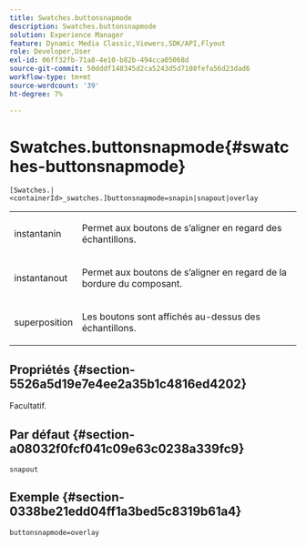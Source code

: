 ```yaml
---
title: Swatches.buttonsnapmode
description: Swatches.buttonsnapmode
solution: Experience Manager
feature: Dynamic Media Classic,Viewers,SDK/API,Flyout
role: Developer,User
exl-id: 06ff32fb-71a8-4e10-b82b-494cca05068d
source-git-commit: 50dddf148345d2ca5243d5d7108fefa56d23dad6
workflow-type: tm+mt
source-wordcount: '39'
ht-degree: 7%

---
```


# Swatches.buttonsnapmode{#swatches-buttonsnapmode}

`[Swatches.|<containerId>_swatches.]buttonsnapmode=snapin|snapout|overlay`

<table id="table_4322E3ECE9354016B891F5E7A35D6A2A"> 
 <tbody> 
  <tr> 
   <td> <p> <span class="codeph"> <span class="varname"> instantanin</span> </span> </p> </td> 
   <td> <p>Permet aux boutons de s’aligner en regard des échantillons. </p> </td> 
  </tr> 
  <tr> 
   <td> <p> <span class="codeph"> <span class="varname"> instantanout</span> </span> </p> </td> 
   <td> <p>Permet aux boutons de s’aligner en regard de la bordure du composant. </p> </td> 
  </tr> 
  <tr> 
   <td> <p> <span class="codeph"> <span class="varname"> superposition</span> </span> </p> </td> 
   <td> <p>Les boutons sont affichés au-dessus des échantillons. </p> </td> 
  </tr> 
 </tbody> 
</table>

## Propriétés {#section-5526a5d19e7e4ee2a35b1c4816ed4202}

Facultatif.

## Par défaut {#section-a08032f0fcf041c09e63c0238a339fc9}

`snapout`

## Exemple {#section-0338be21edd04ff1a3bed5c8319b61a4}

`buttonsnapmode=overlay`
